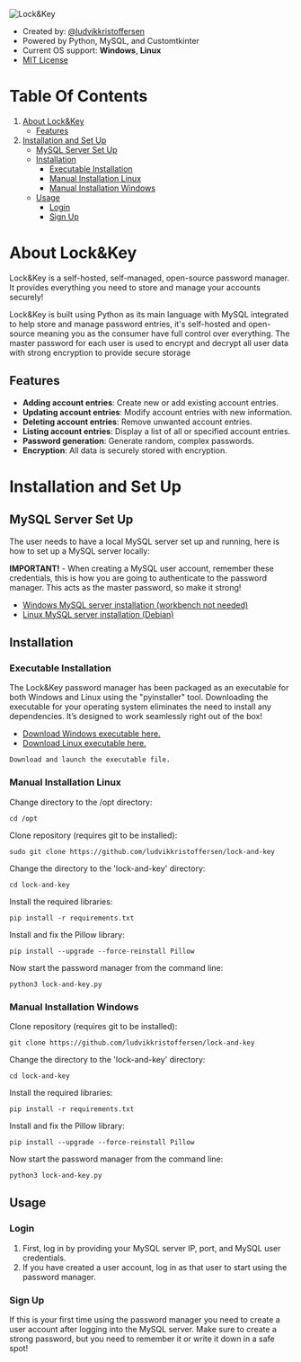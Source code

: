 
![Lock&Key](https://dl.dropboxusercontent.com/scl/fi/9oqp3mumdabuqertleppn/lock-and-key-github.png?rlkey=9b07vfcyqgtausavnn5r190nt&st=yhoy6udx&dl=0)
- Created by: [@ludvikkristoffersen](https://github.com/ludvikkristoffersen)
- Powered by Python, MySQL, and Customtkinter
- Current OS support: **Windows**, **Linux**
- [MIT License](https://github.com/ludvikkristoffersen/lock-and-key/blob/main/license.md)

# Table Of Contents
1. [About Lock&Key](#About-Lock&Key)
    - [Features](##Features)
2. [Installation and Set Up](#Installation-and-Set-Up)
    - [MySQL Server Set Up](##MySQL-Server-Set-Up)
    - [Installation](##Installation)
        - [Executable Installation](###Executable-Installation)
        - [Manual Installation Linux](###Manual-Installation-Linux)
        - [Manual Installation Windows](###Manual-Installation-Windows)
    - [Usage](##Usage)
        - [Login](###Login)
        - [Sign Up](###Sign-Up)
# About Lock&Key

Lock&Key is a self-hosted, self-managed, open-source password manager. It provides everything you need to store and manage your accounts securely!

Lock&Key is built using Python as its main language with MySQL integrated to help store and manage password entries, it's self-hosted and open-source meaning you as the consumer have full control over everything. The master password for each user is used to encrypt and decrypt all user data with strong encryption to provide secure storage
## Features
- **Adding account entries**: Create new or add existing account entries.
- **Updating account entries**: Modify account entries with new information.
- **Deleting account entries**: Remove unwanted account entries.
- **Listing account entries**: Display a list of all or specified account entries.
- **Password generation**: Generate random, complex passwords.
- **Encryption**: All data is securely stored with encryption.

# Installation and Set Up
## MySQL Server Set Up
The user needs to have a local MySQL server set up and running, here is how to set up a MySQL server locally:

**IMPORTANT!** - When creating a MySQL user account, remember these credentials, this is how you are going to authenticate to the password manager. This acts as the master password, so make it strong!
- [Windows MySQL server installation (workbench not needed)](https://www.youtube.com/watch?v=u96rVINbAUI)
- [Linux MySQL server installation (Debian)](https://www.youtube.com/watch?v=3qD6zv7thdE)
## Installation
### Executable Installation
The Lock&Key password manager has been packaged as an executable for both Windows and Linux using the "pyinstaller" tool. Downloading the executable for your operating system eliminates the need to install any dependencies. It’s designed to work seamlessly right out of the box!
- [Download Windows executable here.](https://github.com/ludvikkristoffersen/lock-and-key/releases/tag/Lock%26Key-Windows)
- [Download Linux executable here.](https://github.com/ludvikkristoffersen/lock-and-key/releases/tag/Lock%26Key-Linux)
```
Download and launch the executable file.
```
### Manual Installation Linux
Change directory to the /opt directory:
```
cd /opt
```
Clone repository (requires git to be installed):
```
sudo git clone https://github.com/ludvikkristoffersen/lock-and-key
```
Change the directory to the 'lock-and-key' directory:
```
cd lock-and-key
```
Install the required libraries:
```
pip install -r requirements.txt
```
Install and fix the Pillow library:
```
pip install --upgrade --force-reinstall Pillow
```
Now start the password manager from the command line:
```
python3 lock-and-key.py
```
### Manual Installation Windows
Clone repository (requires git to be installed):
```
git clone https://github.com/ludvikkristoffersen/lock-and-key
```
Change the directory to the 'lock-and-key' directory:
```
cd lock-and-key
```
Install the required libraries:
```
pip install -r requirements.txt
```
Install and fix the Pillow library:
```
pip install --upgrade --force-reinstall Pillow
```
Now start the password manager from the command line:
```
python3 lock-and-key.py
```
## Usage
### Login
1. First, log in by providing your MySQL server IP, port, and MySQL user credentials.
2. If you have created a user account, log in as that user to start using the password manager.
### Sign Up
If this is your first time using the password manager you need to create a user account after logging into the MySQL server. Make sure to create a strong password, but you need to remember it or write it down in a safe spot!
